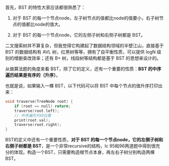 首先，BST 的特性大家应该都很熟悉了：

1. 对于 BST 的每一个节点node，左子树节点的值都比node的值要小，右子树节点的值都比node的值大。

2. 对于 BST 的每一个节点node，它的左侧子树和右侧子树都是 BST。

二叉搜索树并不算复杂，但我觉得它构建起了数据结构领域的半壁江山，直接基于 BST 的数据结构有 AVL 树，红黑树等等，拥有了自平衡性质，可以提供 logN 级别的增删查改效率；还有 B+ 树，线段树等结构都是基于 BST 的思想来设计的。

从做算法题的角度来看 BST，除了它的定义，还有一个重要的性质：**BST 的中序遍历结果是有序的（升序）**。

也就是说，如果输入一棵 BST，以下代码可以将 BST 中每个节点的值升序打印出来：

```C++
void traverse(TreeNode root) {
    if (root == null) return;
    traverse(root.left);
    // 中序遍历代码位置
    print(root.val);
    traverse(root.right);
}
```

BST的定义中还有一个重要性质，**对于 BST 的每一个节点node，它的左侧子树和右侧子树都是 BST**，是一个非常recursive的结构，lc 95和96两道题中得到很充分的体现。构造一个BST，只需要构造根节点本身，再左右子树分别构造两棵BST。